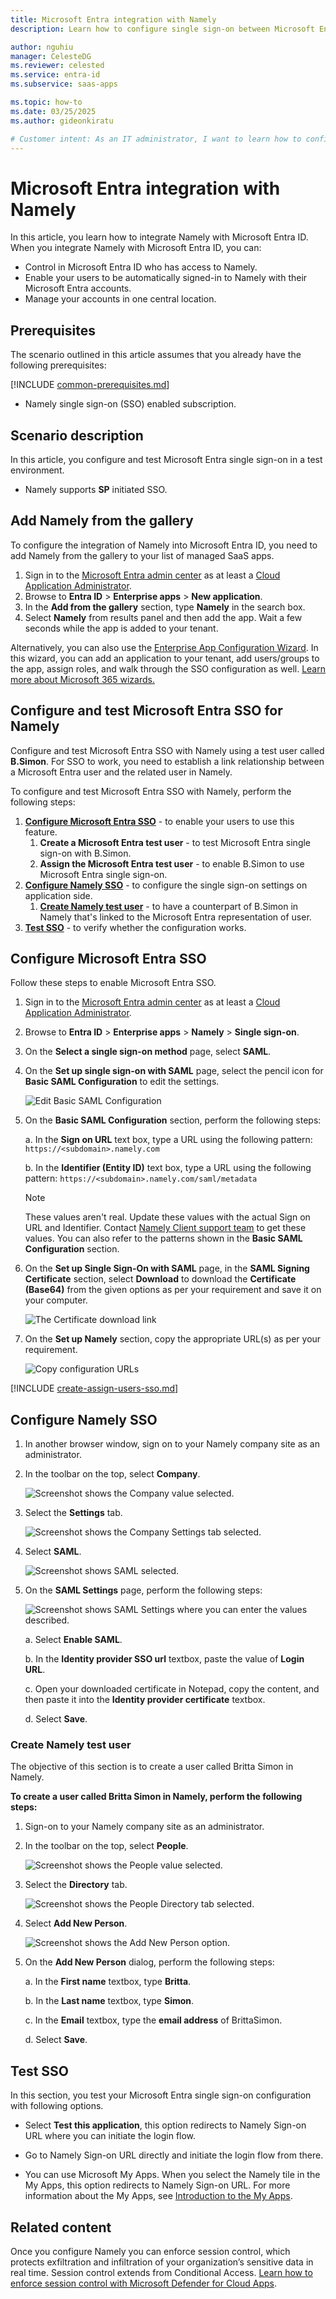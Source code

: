 ```yaml
---
title: Microsoft Entra integration with Namely
description: Learn how to configure single sign-on between Microsoft Entra ID and Namely.

author: nguhiu
manager: CelesteDG
ms.reviewer: celested
ms.service: entra-id
ms.subservice: saas-apps

ms.topic: how-to
ms.date: 03/25/2025
ms.author: gideonkiratu

# Customer intent: As an IT administrator, I want to learn how to configure single sign-on between Microsoft Entra ID and Namely so that I can control who has access to Namely, enable automatic sign-in with Microsoft Entra accounts, and manage my accounts in one central location.
---
```

# Microsoft Entra integration with Namely

In this article,  you learn how to integrate Namely with Microsoft Entra ID. When you integrate Namely with Microsoft Entra ID, you can:

* Control in Microsoft Entra ID who has access to Namely.
* Enable your users to be automatically signed-in to Namely with their Microsoft Entra accounts.
* Manage your accounts in one central location.

## Prerequisites
The scenario outlined in this article assumes that you already have the following prerequisites:

[!INCLUDE [common-prerequisites.md](~/identity/saas-apps/includes/common-prerequisites.md)]
* Namely single sign-on (SSO) enabled subscription.

## Scenario description

In this article,  you configure and test Microsoft Entra single sign-on in a test environment.

* Namely supports **SP** initiated SSO.

## Add Namely from the gallery

To configure the integration of Namely into Microsoft Entra ID, you need to add Namely from the gallery to your list of managed SaaS apps.

1. Sign in to the [Microsoft Entra admin center](https://entra.microsoft.com) as at least a [Cloud Application Administrator](~/identity/role-based-access-control/permissions-reference.md#cloud-application-administrator).
1. Browse to **Entra ID** > **Enterprise apps** > **New application**.
1. In the **Add from the gallery** section, type **Namely** in the search box.
1. Select **Namely** from results panel and then add the app. Wait a few seconds while the app is added to your tenant.

 Alternatively, you can also use the [Enterprise App Configuration Wizard](https://portal.office.com/AdminPortal/home?Q=Docs#/azureadappintegration). In this wizard, you can add an application to your tenant, add users/groups to the app, assign roles, and walk through the SSO configuration as well. [Learn more about Microsoft 365 wizards.](/microsoft-365/admin/misc/azure-ad-setup-guides)

<a name='configure-and-test-azure-ad-sso-for-namely'></a>

## Configure and test Microsoft Entra SSO for Namely

Configure and test Microsoft Entra SSO with Namely using a test user called **B.Simon**. For SSO to work, you need to establish a link relationship between a Microsoft Entra user and the related user in Namely.

To configure and test Microsoft Entra SSO with Namely, perform the following steps:

1. **[Configure Microsoft Entra SSO](#configure-azure-ad-sso)** - to enable your users to use this feature.
    1. **Create a Microsoft Entra test user** - to test Microsoft Entra single sign-on with B.Simon.
    1. **Assign the Microsoft Entra test user** - to enable B.Simon to use Microsoft Entra single sign-on.
1. **[Configure Namely SSO](#configure-namely-sso)** - to configure the single sign-on settings on application side.
    1. **[Create Namely test user](#create-namely-test-user)** - to have a counterpart of B.Simon in Namely that's linked to the Microsoft Entra representation of user.
1. **[Test SSO](#test-sso)** - to verify whether the configuration works.

<a name='configure-azure-ad-sso'></a>

## Configure Microsoft Entra SSO

Follow these steps to enable Microsoft Entra SSO.

1. Sign in to the [Microsoft Entra admin center](https://entra.microsoft.com) as at least a [Cloud Application Administrator](~/identity/role-based-access-control/permissions-reference.md#cloud-application-administrator).
1. Browse to **Entra ID** > **Enterprise apps** > **Namely** > **Single sign-on**.
1. On the **Select a single sign-on method** page, select **SAML**.
1. On the **Set up single sign-on with SAML** page, select the pencil icon for **Basic SAML Configuration** to edit the settings.

   ![Edit Basic SAML Configuration](common/edit-urls.png)

1. On the **Basic SAML Configuration** section, perform the following steps:

	a. In the **Sign on URL** text box, type a URL using the following pattern:
    `https://<subdomain>.namely.com`

    b. In the **Identifier (Entity ID)** text box, type a URL using the following pattern:
    `https://<subdomain>.namely.com/saml/metadata`

	> [!NOTE]
	> These values aren't real. Update these values with the actual Sign on URL and Identifier. Contact [Namely Client support team](https://www.namely.com/contact/) to get these values. You can also refer to the patterns shown in the **Basic SAML Configuration** section.

1. On the **Set up Single Sign-On with SAML** page, in the **SAML Signing Certificate** section, select **Download** to download the **Certificate (Base64)** from the given options as per your requirement and save it on your computer.

	![The Certificate download link](common/certificatebase64.png)

1. On the **Set up Namely** section, copy the appropriate URL(s) as per your requirement.

	![Copy configuration URLs](common/copy-configuration-urls.png)

<a name='create-an-azure-ad-test-user'></a>

[!INCLUDE [create-assign-users-sso.md](~/identity/saas-apps/includes/create-assign-users-sso.md)]

## Configure Namely SSO

1. In another browser window, sign on to your Namely company site as an administrator.

2. In the toolbar on the top, select **Company**.
   
    ![Screenshot shows the Company value selected.](./media/namely-tutorial/company.png) 

3. Select the **Settings** tab.
   
    ![Screenshot shows the Company Settings tab selected.](./media/namely-tutorial/settings.png) 

4. Select **SAML**.
   
    ![Screenshot shows SAML selected.](./media/namely-tutorial/general.png) 

5. On the **SAML Settings** page, perform the following steps:
   
    ![Screenshot shows SAML Settings where you can enter the values described.](./media/namely-tutorial/settings-page.png)
 
    a. Select **Enable SAML**. 

    b. In the **Identity provider SSO url** textbox,  paste the value of **Login URL**.
    
    c. Open your downloaded certificate in Notepad, copy the content, and then paste it into the **Identity provider certificate** textbox.
     
    d. Select **Save**.

### Create Namely test user

The objective of this section is to create a user called Britta Simon in Namely.

**To create a user called Britta Simon in Namely, perform the following steps:**

1. Sign-on to your Namely company site as an administrator.

2. In the toolbar on the top, select **People**.
   
    ![Screenshot shows the People value selected.](./media/namely-tutorial/people.png) 

3. Select the **Directory** tab.
   
    ![Screenshot shows the People Directory tab selected.](./media/namely-tutorial/directory.png) 

4. Select **Add New Person**.

    ![Screenshot shows the Add New Person option.](./media/namely-tutorial/add-person.png)

5. On the **Add New Person** dialog, perform the following steps:

    a. In the **First name** textbox, type **Britta**.

    b. In the **Last name** textbox, type **Simon**.

    c. In the **Email** textbox, type the **email address** of BrittaSimon.

    d. Select **Save**.

## Test SSO 

In this section, you test your Microsoft Entra single sign-on configuration with following options. 

* Select **Test this application**, this option redirects to Namely Sign-on URL where you can initiate the login flow. 

* Go to Namely Sign-on URL directly and initiate the login flow from there.

* You can use Microsoft My Apps. When you select the Namely tile in the My Apps, this option redirects to Namely Sign-on URL. For more information about the My Apps, see [Introduction to the My Apps](https://support.microsoft.com/account-billing/sign-in-and-start-apps-from-the-my-apps-portal-2f3b1bae-0e5a-4a86-a33e-876fbd2a4510).

## Related content

Once you configure Namely you can enforce session control, which protects exfiltration and infiltration of your organization’s sensitive data in real time. Session control extends from Conditional Access. [Learn how to enforce session control with Microsoft Defender for Cloud Apps](/cloud-app-security/proxy-deployment-any-app).

